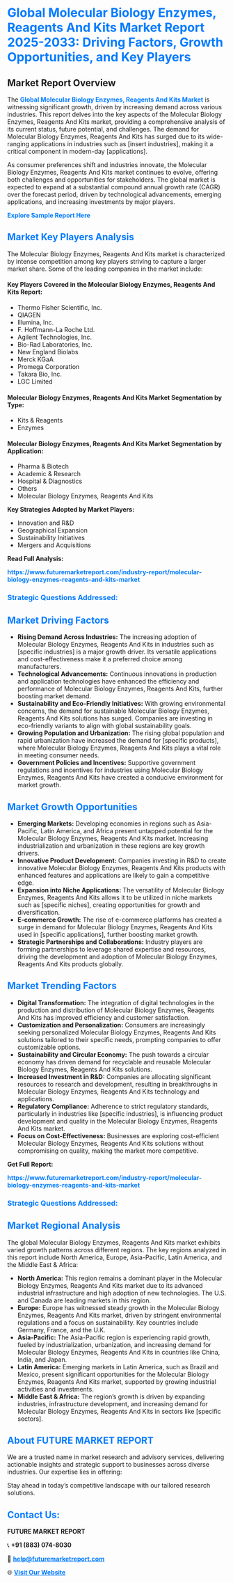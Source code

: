 <h1 style="color: #007BFF;">Global Molecular Biology Enzymes, Reagents And Kits Market Report 2025-2033: Driving Factors, Growth Opportunities, and Key Players</h1>

<section id="overview">
<h2>Market Report Overview</h2>
<p>The <a href="https://www.futuremarketreport.com/industry-report/molecular-biology-enzymes-reagents-and-kits-market" style="color: #007BFF; text-decoration: none;"><strong>Global Molecular Biology Enzymes, Reagents And Kits Market</strong></a> is witnessing significant growth, driven by increasing demand across various industries. This report delves into the key aspects of the Molecular Biology Enzymes, Reagents And Kits market, providing a comprehensive analysis of its current status, future potential, and challenges. The demand for Molecular Biology Enzymes, Reagents And Kits has surged due to its wide-ranging applications in industries such as [insert industries], making it a critical component in modern-day [applications].</p>
<p>As consumer preferences shift and industries innovate, the Molecular Biology Enzymes, Reagents And Kits market continues to evolve, offering both challenges and opportunities for stakeholders. The global market is expected to expand at a substantial compound annual growth rate (CAGR) over the forecast period, driven by technological advancements, emerging applications, and increasing investments by major players.</p>
</section>

<section id="overview">
<p><a href="https://www.futuremarketreport.com/request-sample/reportId=127065" style="color: #007BFF; text-decoration: none;"><strong>Explore Sample Report Here</strong></a></p>
</section>

<section id="key-players">
<h2 style="color: #007BFF;">Market Key Players Analysis</h2>
<p>The Molecular Biology Enzymes, Reagents And Kits market is characterized by intense competition among key players striving to capture a larger market share. Some of the leading companies in the market include:</p>
<h4>Key Players Covered in the Molecular Biology Enzymes, Reagents And Kits Report:</h4>
<ul><li>Thermo Fisher Scientific, Inc.</li><li>QIAGEN</li><li>Illumina, Inc.</li><li>F. Hoffmann-La Roche Ltd.</li><li>Agilent Technologies, Inc.</li><li>Bio-Rad Laboratories, Inc.</li><li>New England Biolabs</li><li>Merck KGaA</li><li>Promega Corporation</li><li>Takara Bio, Inc.</li><li>LGC Limited</li></ul>
<h4>Molecular Biology Enzymes, Reagents And Kits Market Segmentation by Type:</h4>
<ul><li>Kits &amp; Reagents</li><li>Enzymes</li></ul>

<h4>Molecular Biology Enzymes, Reagents And Kits Market Segmentation by Application:</h4>
<ul><li>Pharma &amp; Biotech</li><li>Academic &amp; Research</li><li>Hospital &amp; Diagnostics</li><li>Others</li><li>Molecular Biology Enzymes, Reagents And Kits</li></ul>
<p><strong>Key Strategies Adopted by Market Players:</strong></p>
<ul>
<li>Innovation and R&D</li>
<li>Geographical Expansion</li>
<li>Sustainability Initiatives</li>
<li>Mergers and Acquisitions</li>
</ul>
</section>

<section>
<p><strong>Read Full Analysis: </strong></p><a href="https://www.futuremarketreport.com/industry-report/molecular-biology-enzymes-reagents-and-kits-market" style="color: #007BFF; text-decoration: none;"><strong>https://www.futuremarketreport.com/industry-report/molecular-biology-enzymes-reagents-and-kits-market</strong></a>
<h3 style="color: #007BFF;">Strategic Questions Addressed:</h3>
</section>

<section id="driving-factors">
<h2 style="color: #007BFF;">Market Driving Factors</h2>
<ul>
<li><strong>Rising Demand Across Industries:</strong> The increasing adoption of Molecular Biology Enzymes, Reagents And Kits in industries such as [specific industries] is a major growth driver. Its versatile applications and cost-effectiveness make it a preferred choice among manufacturers.</li>
<li><strong>Technological Advancements:</strong> Continuous innovations in production and application technologies have enhanced the efficiency and performance of Molecular Biology Enzymes, Reagents And Kits, further boosting market demand.</li>
<li><strong>Sustainability and Eco-Friendly Initiatives:</strong> With growing environmental concerns, the demand for sustainable Molecular Biology Enzymes, Reagents And Kits solutions has surged. Companies are investing in eco-friendly variants to align with global sustainability goals.</li>
<li><strong>Growing Population and Urbanization:</strong> The rising global population and rapid urbanization have increased the demand for [specific products], where Molecular Biology Enzymes, Reagents And Kits plays a vital role in meeting consumer needs.</li>
<li><strong>Government Policies and Incentives:</strong> Supportive government regulations and incentives for industries using Molecular Biology Enzymes, Reagents And Kits have created a conducive environment for market growth.</li>
</ul>
</section>

<section id="growth-opportunities">
<h2 style="color: #007BFF;">Market Growth Opportunities</h2>
<ul>
<li><strong>Emerging Markets:</strong> Developing economies in regions such as Asia-Pacific, Latin America, and Africa present untapped potential for the Molecular Biology Enzymes, Reagents And Kits market. Increasing industrialization and urbanization in these regions are key growth drivers.</li>
<li><strong>Innovative Product Development:</strong> Companies investing in R&D to create innovative Molecular Biology Enzymes, Reagents And Kits products with enhanced features and applications are likely to gain a competitive edge.</li>
<li><strong>Expansion into Niche Applications:</strong> The versatility of Molecular Biology Enzymes, Reagents And Kits allows it to be utilized in niche markets such as [specific niches], creating opportunities for growth and diversification.</li>
<li><strong>E-commerce Growth:</strong> The rise of e-commerce platforms has created a surge in demand for Molecular Biology Enzymes, Reagents And Kits used in [specific applications], further boosting market growth.</li>
<li><strong>Strategic Partnerships and Collaborations:</strong> Industry players are forming partnerships to leverage shared expertise and resources, driving the development and adoption of Molecular Biology Enzymes, Reagents And Kits products globally.</li>
</ul>
</section>

<section id="trending-factors">
<h2 style="color: #007BFF;">Market Trending Factors</h2>
<ul>
<li><strong>Digital Transformation:</strong> The integration of digital technologies in the production and distribution of Molecular Biology Enzymes, Reagents And Kits has improved efficiency and customer satisfaction.</li>
<li><strong>Customization and Personalization:</strong> Consumers are increasingly seeking personalized Molecular Biology Enzymes, Reagents And Kits solutions tailored to their specific needs, prompting companies to offer customizable options.</li>
<li><strong>Sustainability and Circular Economy:</strong> The push towards a circular economy has driven demand for recyclable and reusable Molecular Biology Enzymes, Reagents And Kits solutions.</li>
<li><strong>Increased Investment in R&D:</strong> Companies are allocating significant resources to research and development, resulting in breakthroughs in Molecular Biology Enzymes, Reagents And Kits technology and applications.</li>
<li><strong>Regulatory Compliance:</strong> Adherence to strict regulatory standards, particularly in industries like [specific industries], is influencing product development and quality in the Molecular Biology Enzymes, Reagents And Kits market.</li>
<li><strong>Focus on Cost-Effectiveness:</strong> Businesses are exploring cost-efficient Molecular Biology Enzymes, Reagents And Kits solutions without compromising on quality, making the market more competitive.</li>
</ul>
</section>

<section>
<p><strong>Get Full Report: </strong></p><a href="https://www.futuremarketreport.com/industry-report/molecular-biology-enzymes-reagents-and-kits-market" style="color: #007BFF; text-decoration: none;"><strong>https://www.futuremarketreport.com/industry-report/molecular-biology-enzymes-reagents-and-kits-market</strong></a>
<h3 style="color: #007BFF;">Strategic Questions Addressed:</h3>
</section>


<section id="regional-analysis">
<h2 style="color: #007BFF;">Market Regional Analysis</h2>
<p>The global Molecular Biology Enzymes, Reagents And Kits market exhibits varied growth patterns across different regions. The key regions analyzed in this report include North America, Europe, Asia-Pacific, Latin America, and the Middle East & Africa:</p>
<ul>
<li><strong>North America:</strong> This region remains a dominant player in the Molecular Biology Enzymes, Reagents And Kits market due to its advanced industrial infrastructure and high adoption of new technologies. The U.S. and Canada are leading markets in this region.</li>
<li><strong>Europe:</strong> Europe has witnessed steady growth in the Molecular Biology Enzymes, Reagents And Kits market, driven by stringent environmental regulations and a focus on sustainability. Key countries include Germany, France, and the U.K.</li>
<li><strong>Asia-Pacific:</strong> The Asia-Pacific region is experiencing rapid growth, fueled by industrialization, urbanization, and increasing demand for Molecular Biology Enzymes, Reagents And Kits in countries like China, India, and Japan.</li>
<li><strong>Latin America:</strong> Emerging markets in Latin America, such as Brazil and Mexico, present significant opportunities for the Molecular Biology Enzymes, Reagents And Kits market, supported by growing industrial activities and investments.</li>
<li><strong>Middle East & Africa:</strong> The region’s growth is driven by expanding industries, infrastructure development, and increasing demand for Molecular Biology Enzymes, Reagents And Kits in sectors like [specific sectors].</li>
</ul>
</section>

<footer>
<h2 style="color: #007BFF;">About FUTURE MARKET REPORT</h2>
<p>We are a trusted name in market research and advisory services, delivering actionable insights and strategic support to businesses across diverse industries. Our expertise lies in offering:</p>

<p>Stay ahead in today’s competitive landscape with our tailored research solutions.</p>

<h2 style="color: #007BFF;">Contact Us:</h2>
<p><strong>FUTURE MARKET REPORT</strong></p>
<p>📞 <strong>+91 (883) 074-8030</strong></p>
<p>📧 <strong><a href="mailto:help@futuremarketreport.com" style="color: #007BFF;">help@futuremarketreport.com</a></strong></p>
<p>🌐 <strong><a href="https://www.futuremarketreport.com/" style="color: #007BFF;">Visit Our Website</a></strong></p>
</footer>